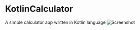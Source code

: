 # KotlinCalculator
A simple calculator app written in Kotlin language
![Screenshot](https://github.com/googlesamples/android-databinding/blob/master/BasicSample/screenshots/screenshotbasic.png)

